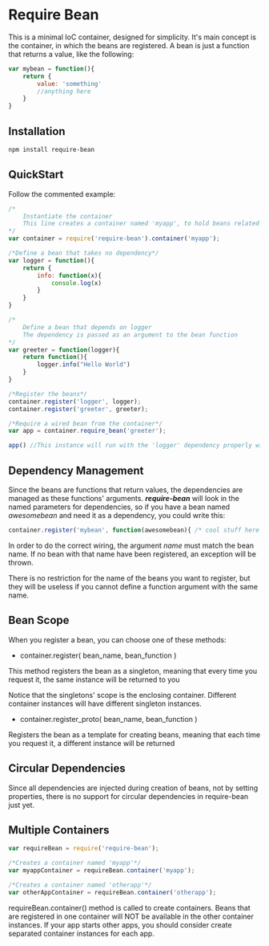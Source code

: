 Require Bean
============

This is a minimal IoC container, designed for simplicity. It's main concept is the container, in which the beans are registered.
A bean is just a function that returns a value, like the following:

```javascript
var mybean = function(){
    return {
        value: 'something'
        //anything here
    }
}
```


Installation
------------

```bash
npm install require-bean
```


QuickStart
----------

Follow the commented example:

```javascript
/*
    Instantiate the container
    This line creates a container named 'myapp', to hold beans related to 'myapp' application
*/
var container = require('require-bean').container('myapp');

/*Define a bean that takes no dependency*/
var logger = function(){
    return {
        info: function(x){
            console.log(x)
        }
    }
}

/*
    Define a bean that depends on logger
    The dependency is passed as an argument to the bean function
*/
var greeter = function(logger){
    return function(){
        logger.info("Hello World")
    }
}

/*Register the beans*/
container.register('logger', logger);
container.register('greeter', greeter);

/*Require a wired bean from the container*/
var app = container.require_bean('greeter');

app() //This instance will run with the 'logger' dependency properly wired
```

Dependency Management
---------------------

Since the beans are functions that return values, the dependencies are managed as these functions' arguments.
***require-bean*** will look in the named parameters for dependencies, so if you have a bean named _awesomebean_ and need it as a dependency, you could write this:

```javascript
container.register('mybean', function(awesomebean){ /* cool stuff here */ })
```

In order to do the correct wiring, the argument _name_ must match the bean name. If no bean with that name have been registered, an exception will be thrown.

There is no restriction for the name of the beans you want to register, but they will be useless if you cannot define a function argument with the same name.

Bean Scope
----------

When you register a bean, you can choose one of these methods:

* container.register( bean_name, bean_function )

This method registers the bean as a singleton, meaning that every time you request it, the same instance will be returned to you

Notice that the singletons' scope is the enclosing container. Different container instances will have different singleton instances.

* container.register_proto( bean_name, bean_function )

Registers the bean as a template for creating beans, meaning that each time you request it, a different instance will be returned


Circular Dependencies
---------------------

Since all dependencies are injected during creation of beans, not by setting properties, there is no support for circular dependencies in require-bean just yet.


Multiple Containers
-------------------

```javascript
var requireBean = require('require-bean');

/*Creates a container named 'myapp'*/
var myappContainer = requireBean.container('myapp');

/*Creates a container named 'otherapp'*/
var otherAppContainer = requireBean.container('otherapp');
```

requireBean.container() method is called to create containers. Beans that are registered in one container will NOT be available in the other container instances.
If your app starts other apps, you should consider create separated container instances for each app.